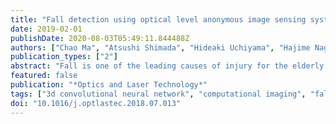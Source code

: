 ```yaml
---
title: "Fall detection using optical level anonymous image sensing system"
date: 2019-02-01
publishDate: 2020-08-03T05:49:11.844488Z
authors: ["Chao Ma", "Atsushi Shimada", "Hideaki Uchiyama", "Hajime Nagahara", "Rin ichiro Taniguchi"]
publication_types: ["2"]
abstract: "Fall is one of the leading causes of injury for the elderly individuals. Systems that automatically detect falls can significantly reduce the delay of assistance. Most of commercialized fall detection systems are based on wearable devices, which elderly individuals tend to forget wearing. Using surveillance cameras to detect falls based on computer vision is ideal, because anyone in the monitoring scopes can be under protection. However, the privacy protection issue using surveillance cameras has been bothering people. To effectively protect the privacy, we proposed an optical level anonymous image sensing system, which can protect the privacy by hiding the facial regions optically at the video capturing phase. We apply the system to fall detection. In detecting falls, we propose a neural network by combining a 3D convolutional neural network for feature extraction and an autoencoder for modelling the normal behaviors. The learned autoencoder reconstructs the features extracted from videos with normal behaviors with smaller average errors than those extracted from videos with falls. We evaluated our neural network by a hold-out validation experiment, and showed its effectiveness. In field tests, we showed and discussed the applicability of the optical level anonymous image sensing system for privacy protection and fall detection."
featured: false
publication: "*Optics and Laser Technology*"
tags: ["3d convolutional neural network", "computational imaging", "fall detection", "optical level anonymous", "privacy protection"]
doi: "10.1016/j.optlastec.2018.07.013"
---
```


